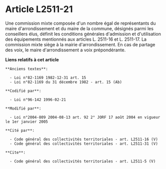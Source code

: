 # Article L2511-21

Une commission mixte composée d'un nombre égal de représentants du maire d'arrondissement et du maire de la commune, désignés
parmi les conseillers élus, définit les conditions générales d'admission et d'utilisation des équipements mentionnés aux
articles L. 2511-16 et L. 2511-17. La commission mixte siège à la mairie d'arrondissement. En cas de partage des voix, le
maire d'arrondissement a voix prépondérante.

**Liens relatifs à cet article**

	**Anciens textes**:

	  - Loi n°82-1169 1982-12-31 art. 15
	  - Loi n°82-1169 du 31 décembre 1982 - art. 15 (Ab)

	**Codifié par**:

	  - Loi n°96-142 1996-02-21

	**Modifié par**:

	  - Loi n°2004-809 2004-08-13 art. 92 2° JORF 17 août 2004 en vigueur le 1er janvier 2005

	**Cité par**:

	  - Code général des collectivités territoriales - art. L2511-16 (V)
	  - Code général des collectivités territoriales - art. L2511-31 (V)

	**Cite**:

	  - Code général des collectivités territoriales - art. L2511-5 (V)

